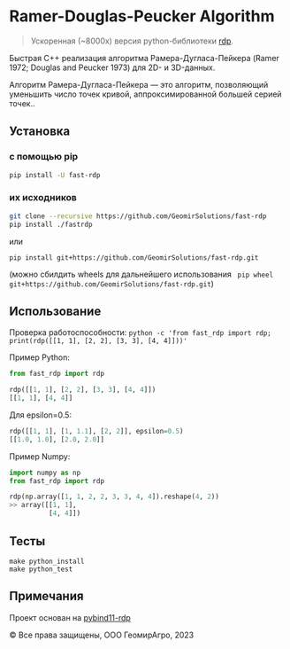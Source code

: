 # Ramer-Douglas-Peucker Algorithm

>   Ускоренная (~8000x) версия python-библиотеки [rdp](https://pypi.org/project/rdp/).

Быстрая C++ реализация алгоритма Рамера-Дугласа-Пейкера (Ramer 1972; Douglas and Peucker 1973) для 2D- и 3D-данных.

Алгоритм Рамера-Дугласа-Пейкера — это алгоритм, позволяющий уменьшить число точек кривой, аппроксимированной большей серией точек..


## Установка

### с помощью pip

```bash
pip install -U fast-rdp
```

### их исходников

```bash
git clone --recursive https://github.com/GeomirSolutions/fast-rdp
pip install ./fastrdp
```

или

```
pip install git+https://github.com/GeomirSolutions/fast-rdp.git
```

(можно сбилдить wheels для дальнейшего использования ` pip wheel git+https://github.com/GeomirSolutions/fast-rdp.git`)

## Использование

Проверка работоспособности: `python -c 'from fast_rdp import rdp; print(rdp([[1, 1], [2, 2], [3, 3], [4, 4]]))'`

Пример Python:

```python
from fast_rdp import rdp

rdp([[1, 1], [2, 2], [3, 3], [4, 4]])
[[1, 1], [4, 4]]
```

Для epsilon=0.5:

```python
rdp([[1, 1], [1, 1.1], [2, 2]], epsilon=0.5)
[[1.0, 1.0], [2.0, 2.0]]
```

Пример Numpy:

```python
import numpy as np
from fast_rdp import rdp

rdp(np.array([1, 1, 2, 2, 3, 3, 4, 4]).reshape(4, 2))
>> array([[1, 1],
          [4, 4]])
```

## Тесты

```
make python_install
make python_test
```

## Примечания

Проект основан на [pybind11-rdp](https://github.com/cubao/pybind11-rdp)

© Все права защищены, ООО ГеомирАгро, 2023